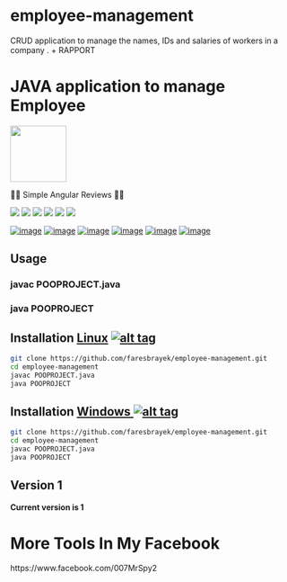 # employee-management
CRUD application to manage the names, IDs and salaries of workers in a company . + RAPPORT
<h1>JAVA application to manage Employee</h1>
<img src="https://brandslogos.com/wp-content/uploads/images/java-logo-1.png" data-canonical-src="https://brandslogos.com/wp-content/uploads/images/java-logo-1.png" width="100" height="100" >


<p> 🐱‍💻 Simple Angular Reviews  🐱‍💻  </p>


<img src="https://i.ibb.co/jVg16tD/image.png" data-canonical-src="https://i.ibb.co/jVg16tD/image.png" >
<img src="https://i.ibb.co/0frbmkT/image.png" data-canonical-src="https://i.ibb.co/0frbmkT/image.png" border="0">
<img src="https://i.ibb.co/7yWsSSN/image.png" data-canonical-src="https://i.ibb.co/7yWsSSN/image.png" border="0">
<img src="https://i.ibb.co/0tYJT2k/image.png" data-canonical-src="https://i.ibb.co/0tYJT2k/image.png" border="0">
<img src="https://i.ibb.co/Y3Jppxc/image.png" data-canonical-src="https://i.ibb.co/Y3Jppxc/image.png" border="0">
<img src="https://i.ibb.co/dJ9kmc5/image.png" data-canonical-src="https://i.ibb.co/dJ9kmc5/image.png" border="0">

<a href="https://ibb.co/jVg16tD"><img src="https://i.ibb.co/jVg16tD/image.png" alt="image" border="0"></a> <a href="https://ibb.co/0frbmkT"><img src="https://i.ibb.co/0frbmkT/image.png" alt="image" border="0"></a> <a href="https://ibb.co/7yWsSSN"><img src="https://i.ibb.co/7yWsSSN/image.png" alt="image" border="0"></a> <a href="https://ibb.co/0tYJT2k"><img src="https://i.ibb.co/0tYJT2k/image.png" alt="image" border="0"></a> <a href="https://ibb.co/Y3Jppxc"><img src="https://i.ibb.co/Y3Jppxc/image.png" alt="image" border="0"></a> <a href="https://ibb.co/dJ9kmc5"><img src="https://i.ibb.co/dJ9kmc5/image.png" alt="image" border="0"></a>
<h2>Usage</h2>
<h3>javac POOPROJECT.java</h3>
<h3>java POOPROJECT</h3>



## Installation [Linux](https://wikipedia.org/wiki/Linux) [![alt tag](http://icons.iconarchive.com/icons/dakirby309/simply-styled/32/OS-Linux-icon.png)](https://fr.wikipedia.org/wiki/Linux)

```bash
git clone https://github.com/faresbrayek/employee-management.git
cd employee-management
javac POOPROJECT.java
java POOPROJECT
```


## Installation [Windows ](https://wikipedia.org/wiki/Microsoft_Windows)[![alt tag](http://icons.iconarchive.com/icons/tatice/cristal-intense/32/Windows-icon.png)](https://fr.wikipedia.org/wiki/Microsoft_Windows)
```bash
git clone https://github.com/faresbrayek/employee-management.git
cd employee-management
javac POOPROJECT.java
java POOPROJECT
```
<h2>Version 1</h2>
<strong>Current version is 1</strong>
<h1>More Tools In My Facebook</h1>
https://www.facebook.com/007MrSpy2
